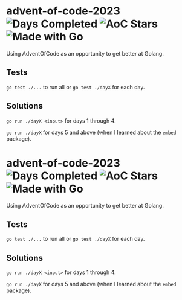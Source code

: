 # advent-of-code-2023 ![Days Completed](https://img.shields.io/badge/Days%20Completed--brightgreen) ![AoC Stars](https://img.shields.io/badge/%E2%AD%90--brightgreen) ![Made with Go](https://img.shields.io/badge/Made%20with-Go-%2300ADD8)

Using AdventOfCode as an opportunity to get better at Golang.

## Tests

`go test ./...` to run all or `go test ./dayX` for each day.

## Solutions

`go run ./dayX <input>` for days 1 through 4.

`go run ./dayX` for days 5 and above (when I learned about the `embed` package).
# advent-of-code-2023 ![Days Completed](https://img.shields.io/badge/Days%20Completed--brightgreen) ![AoC Stars](https://img.shields.io/badge/%E2%AD%90--brightgreen) ![Made with Go](https://img.shields.io/badge/Made%20with-Go-%2300ADD8)

Using AdventOfCode as an opportunity to get better at Golang.

## Tests

`go test ./...` to run all or `go test ./dayX` for each day.

## Solutions

`go run ./dayX <input>` for days 1 through 4.

`go run ./dayX` for days 5 and above (when I learned about the `embed` package).
